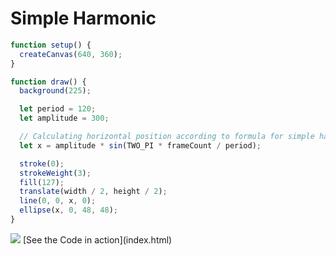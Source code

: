# Simple Harmonic

```js
function setup() {
  createCanvas(640, 360);
}
```

```js
function draw() {
  background(225);

  let period = 120;
  let amplitude = 300;

  // Calculating horizontal position according to formula for simple harmonic motion
  let x = amplitude * sin(TWO_PI * frameCount / period);

  stroke(0);
  strokeWeight(3);
  fill(127);
  translate(width / 2, height / 2);
  line(0, 0, x, 0);
  ellipse(x, 0, 48, 48);
}
```


<img src ="img/harmonic.gif"/>
[See the Code in action](index.html)
